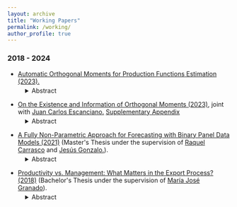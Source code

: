 ```yaml
---
layout: archive
title: "Working Papers"
permalink: /working/
author_profile: true
---
```


### 2018 - 2024 
+ [Automatic Orthogonal Moments for Production Functions Estimation (2023).](https://drive.google.com/file/d/1fTqhtOlvpKZDzRIPcb4DomRTB-Bt_WZK/view?usp=sharing)
<dl style="margin-top: -10px;">
  <dd>
    <details>
      <summary>
        Abstract
      </summary>
This paper provides an automatic construction for debiasing moments in general semiparametric models defined by several conditional moment restrictions, with possibly different conditioning variables and endogenous regressors. The construction is automatic in the sense that orthogonal moments are obtained using a data-driven algorithm and exploiting the initial identifying moments only. Our approach, among the large number of possible instruments, automatically selects instrument functions that guarantee orthogonality. Therefore, our methodology does not require finding closed-form expressions for the locally robust moments, which might be challenging in practice, or an "ad-hoc" selection of instruments. We apply our proposed approach to the estimation of production functions at the firm level, revisiting the model introduced by the seminal work of Olley and Pakes (1996). Through numerical experimentation and real data of Chilean firms, we assess the relative performance of our estimator relative to a standard approach in the literature: the estimator introduced by Ackerberg et al. (2015).  Our results indicate that, if first stages bias is not properly accounted for, one can obtain incorrect and non-reliable conclusions about input elasticities. In addition, our method is able to uncover much more heterogeneity in production functions across industries than previously recognized. Finally, first-stage bias could also lead to misleading conclusions about the evolution of productivity in the economy, which is a central object for designing public policies in several contexts. This highlights the relevance of our new estimator.
    </details>
  </dd>
</dl>

+ [On the Existence and Information of Orthogonal Moments (2023)](https://arxiv.org/abs/2303.11418), joint with [Juan Carlos Escanciano.](https://sites.google.com/view/juancarlosescanciano/home) [Supplementary Appendix](https://drive.google.com/file/d/1X8gtzjNk1g1mZxBONcD3vbVMuBKHQJDC/view?usp=sharing)
<dl style="margin-top: -10px;">
  <dd>
    <details>
      <summary>
        Abstract
      </summary>
Locally Robust (LR)/Orthogonal/Debiased moments have proven useful with machine learning first steps, but their existence has not been investigated for general parameters. In this paper, we provide a necessary and sufficient condition, referred to as Restricted Local Non-surjectivity (RLN), for the existence of such orthogonal moments to conduct robust
inference on general parameters of interest in regular semiparametric models. In addition, we study when score-type tests based on orthogonal moments are locally informative at
the parametric rate. We demonstrate the utility of our general results by characterizing orthogonal moments in a class of models with unobserved heterogeneity (UH). Orthogonality
for general smooth functionals of the distribution of UH is also characterized. As a second major application, we find orthogonal moments for general conditional moments models,
including the fully saturated two stage least squares, heterogeneous parameters in treatment effects, sample selection models, and popular models of demand for differentiated
products. We apply our results to the Oregon Health Experiment to study heterogeneous treatment effects of Medicaid on different health outcomes.
    </details>
  </dd>
</dl>


+ [A Fully Non-Parametric Approach for Forecasting with Binary Panel Data Models (2021)](https://drive.google.com/file/d/1D1bWW8OL7EMFqvkJ7WB8rtwnjeedCvvq/view?usp=share_link) (Master's Thesis under the supervision of [Raquel Carrasco](https://scholar.google.es/citations?user=pMpB2gsAAAAJ&hl=e) and [Jesús Gonzalo.](https://www.eco.uc3m.es/~jgonzalo/)).
<dl style="margin-top: -10px;">
  <dd>
    <details>
      <summary>
        Abstract
      </summary>
    This paper introduces a fully non-parametric approach for forecasting binary variables in a static panel data setting with strictly exogenous regressors, where N is large while T does not need to be large. The method does not make any assumption about the distribution of the errors of the model, the distribution of the individual effects, or even how the regressors and the associated parameters affect the dependent variable. The novelty of the technique relies on exploiting a sufficient statistic and using the fact that, under suitable conditions, this variable approximately follows the Poisson distribution. Built on this approximation, the approach applies the Tweedie's Formula, which allows identifying the one-step-ahead forecast of the outcome variable in this non-linear framework. The proposal can be easily extended to obtain predictions h-steps ahead. By means of numerous simulation exercises, the paper shows that the Tweedie's Forecast can achieve desirable forecast properties and be a satisfactory competitor against usual probit and logit models, regardless of numerous features of the data. Furthermore, this study applies the proposed approach to predict different health attributes (both physical and mental) for Spanish older adults, using grip strength as the predictor. Once again, the evidence indicates that the Tweedie's Forecast is able to systematically achieve good relative forecast accuracy.
    </details>
  </dd>
</dl>


+ [Productivity vs. Management: What Matters in the Export Process? (2018)](https://drive.google.com/file/d/1m-2sZ8UNMFSvLqU12fidA5H8K1TOKkxo/view?usp=sharing) (Bachelor's Thesis under the supervision of [María José Granado](https://face.unt.edu.ar/web/ieconomia/profesores/maria-jose-granado/)).
<dl style="margin-top: -10px;">
  <dd>
    <details>
      <summary>
        Abstract
      </summary>
      In this paper, both a theoretical and an empirical model to study the contribution of productivity and management practices on exporter status are presented. On the theoretical side, a multiple heterogeneity model is developed, where firms can differ in their levels of two dierent kinds of productivity: in cost and in management, in a context of monopolistic competition. With this, in the autarkic case, the model achieves two conditions (Zero Cut-Off Profitt Condition and Free Entry Condition) that firstly determine which firms enter and produce in the market. Then, by opening the economy to the rest of the world, the model not only shows which firms survive in the domestic market but also which ones export. Therefore, the most productive firms would not necessarily export, because export decision also depends on how efectively firms carry out a set of management practices to adapt their product to foreign demand. On the empirical side, productivity and management practices at firm level are measured by using several methods and specications to identify their efect on exporter status, exploiting the waves of The World Bank Enterprise Surveys of 2006, 2010 and 2017 for Argentina. The main results indicate that both productivity and management practices
affect positively the probability of being an exporter, and their effects are very similar in magnitude. Thanks to my work, I have identied some particular strategies firms should mainly focus on. Indeed, I suggest that obtaining ISO certications, offering training programs to employees and using services or programs to promote exports are important for being an exporter.
    </details>
  </dd>
</dl>
